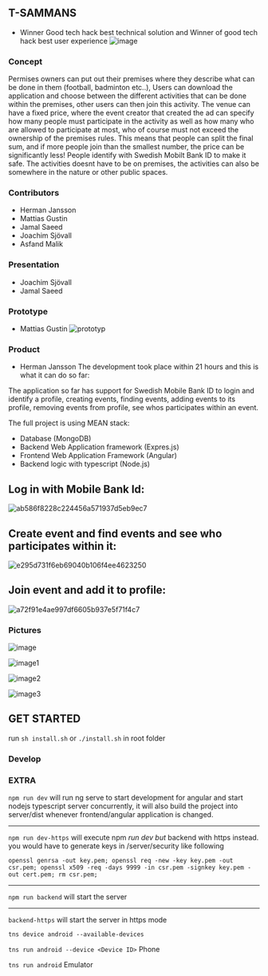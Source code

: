 ## T-SAMMANS

- Winner Good tech hack best technical solution and Winner of good tech hack best user experience
  ![image](https://user-images.githubusercontent.com/43444902/75106591-a1190300-561e-11ea-9289-61dde0b9a774.jpg)

### Concept

Permises owners can put out their premises where they describe what can be done in them (football, badminton etc..), Users can download the application and choose between the different activities that can be done within the premises, other users can then join this activity. The venue can have a fixed price, where the event creator that created the ad can specify how many people must participate in the activity as well as how many who are allowed to participate at most, who of course must not exceed the ownership of the premises rules. This means that people can split the final sum, and if more people join than the smallest number, the price can be significantly less! People identify with Swedish Mobilt Bank ID to make it safe. The activities doesnt have to be on premises, the activities can also be somewhere in the nature or other public spaces.

### Contributors

- Herman Jansson
- Mattias Gustin
- Jamal Saeed
- Joachim Sjövall
- Asfand Malik

### Presentation

- Joachim Sjövall
- Jamal Saeed

### Prototype

- Mattias Gustin
  ![prototyp](https://user-images.githubusercontent.com/43444902/75106456-31eedf00-561d-11ea-84c9-8a8bf46f5852.png)

### Product

- Herman Jansson
  The development took place within 21 hours and this is what it can do so far:

The application so far has support for Swedish Mobile Bank ID to login and identify a profile, creating events, finding events, adding events to its profile, removing events from profile, see whos participates within an event.

The full project is using MEAN stack:

- Database (MongoDB)
- Backend Web Application framework (Expres.js)
- Frontend Web Application Framework (Angular)
- Backend logic with typescript (Node.js)

Log in with Mobile Bank Id:
--- 
![ab586f8228c224456a571937d5eb9ec7](https://user-images.githubusercontent.com/43444902/75108340-22719500-5621-11ea-9ed5-d7333f0bdf5a.gif)

Create event and find events and see who participates within it:
---
![e295d731f6eb69040b106f4ee4623250](https://user-images.githubusercontent.com/43444902/75109242-e5f26900-5621-11ea-97b0-a206cedc74eb.gif)

Join event and add it to profile:
---
![a72f91e4ae997df6605b937e5f71f4c7](https://user-images.githubusercontent.com/43444902/75109329-513c3b00-5622-11ea-82c8-8266cdf801f4.gif)

### Pictures

![image](https://user-images.githubusercontent.com/43444902/75106591-a1190300-561e-11ea-9289-61dde0b9a774.jpg)

![image1](https://user-images.githubusercontent.com/43444902/75106603-b1c97900-561e-11ea-84ea-070fcd45fe00.jpg)

![image2](https://user-images.githubusercontent.com/43444902/75106607-b7bf5a00-561e-11ea-90d3-cafee8c05ea3.jpg)

![image3](https://user-images.githubusercontent.com/43444902/75106609-bc840e00-561e-11ea-8569-63643afddd5f.jpg)

## GET STARTED

run `sh install.sh` or `./install.sh` in root folder

### Develop

### EXTRA

`npm run dev`
will run ng serve to start development for angular and start nodejs typescript server concurrently,
it will also build the project into server/dist whenever frontend/angular application is changed.

---

`npm run dev-https`
will execute npm _run dev but_ backend with https instead.
you would have to generate keys in /server/security like following

`openssl genrsa -out key.pem; openssl req -new -key key.pem -out csr.pem; openssl x509 -req -days 9999 -in csr.pem -signkey key.pem -out cert.pem; rm csr.pem;`

---

`npm run backend`
will start the server

---

`backend-https`
will start the server in https mode

`tns device android --available-devices`

`tns run android --device <Device ID>` Phone

`tns run android` Emulator

